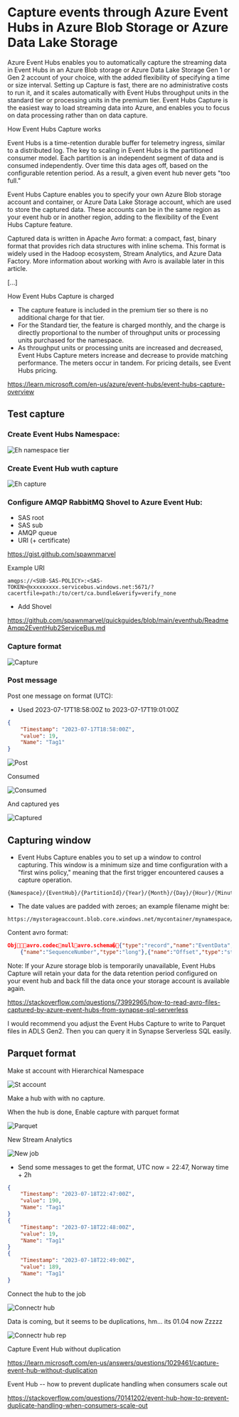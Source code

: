 # Capture events through Azure Event Hubs in Azure Blob Storage or Azure Data Lake Storage

Azure Event Hubs enables you to automatically capture the streaming data in Event Hubs in an Azure Blob storage or Azure Data Lake Storage Gen 1 or Gen 2 account of your choice, with the added flexibility of specifying a time or size interval. Setting up Capture is fast, there are no administrative costs to run it, and it scales automatically with Event Hubs throughput units in the standard tier or processing units in the premium tier. Event Hubs Capture is the easiest way to load streaming data into Azure, and enables you to focus on data processing rather than on data capture.

How Event Hubs Capture works

Event Hubs is a time-retention durable buffer for telemetry ingress, similar to a distributed log. The key to scaling in Event Hubs is the partitioned consumer model. Each partition is an independent segment of data and is consumed independently. Over time this data ages off, based on the configurable retention period. As a result, a given event hub never gets "too full."

Event Hubs Capture enables you to specify your own Azure Blob storage account and container, or Azure Data Lake Storage account, which are used to store the captured data. These accounts can be in the same region as your event hub or in another region, adding to the flexibility of the Event Hubs Capture feature.

Captured data is written in Apache Avro format: a compact, fast, binary format that provides rich data structures with inline schema. This format is widely used in the Hadoop ecosystem, Stream Analytics, and Azure Data Factory. More information about working with Avro is available later in this article.

[...]

How Event Hubs Capture is charged
* The capture feature is included in the premium tier so there is no additional charge for that tier. 
* For the Standard tier, the feature is charged monthly, and the charge is directly proportional to the number of throughput units or processing units purchased for the namespace. 
* As throughput units or processing units are increased and decreased, Event Hubs Capture meters increase and decrease to provide matching performance. The meters occur in tandem. For pricing details, see Event Hubs pricing.

https://learn.microsoft.com/en-us/azure/event-hubs/event-hubs-capture-overview

## Test capture

### Create Event Hubs Namespace:

![Eh namespace tier ](https://github.com/spawnmarvel/quickguides/blob/main/eventhub/images/ehtier.jpg)

### Create Event Hub wuth capture

![Eh capture ](https://github.com/spawnmarvel/quickguides/blob/main/eventhub/images/ehcapture.jpg)

### Configure AMQP RabbitMQ Shovel to Azure Event Hub:

* SAS root
* SAS sub
* AMQP queue
* URI (+ certificate)

https://gist.github.com/spawnmarvel

Example URI
```log
amqps://<SUB-SAS-POLICY>:<SAS-TOKEN>@xxxxxxxxx.servicebus.windows.net:5671/?cacertfile=path:/to/cert/ca.bundle&verify=verify_none
```
* Add Shovel

https://github.com/spawnmarvel/quickguides/blob/main/eventhub/ReadmeAmqp2EventHub2ServiceBus.md

### Capture format

![Capture ](https://github.com/spawnmarvel/quickguides/blob/main/eventhub/images/capture.jpg)

### Post message

Post one message on format (UTC):

* Used 2023-07-17T18:58:00Z to 2023-07-17T19:01:00Z

```json
{
    "Timestamp": "2023-07-17T18:58:00Z",  
    "value": 19, 
    "Name": "Tag1"
}
```

![Post ](https://github.com/spawnmarvel/quickguides/blob/main/eventhub/images/post.jpg)

Consumed

![Consumed ](https://github.com/spawnmarvel/quickguides/blob/main/eventhub/images/consumed2.jpg)

And captured yes

![Captured ](https://github.com/spawnmarvel/quickguides/blob/main/eventhub/images/capturedyes.jpg)

## Capturing window

* Event Hubs Capture enables you to set up a window to control capturing. This window is a minimum size and time configuration with a "first wins policy," meaning that the first trigger encountered causes a capture operation.

```log
{Namespace}/{EventHub}/{PartitionId}/{Year}/{Month}/{Day}/{Hour}/{Minute}/{Second}
```

* The date values are padded with zeroes; an example filename might be:

```log
https://mystorageaccount.blob.core.windows.net/mycontainer/mynamespace/myeventhub/0/2023/07/17/17/27/57.avro
```

Content avro format:
```json
Objavro.codecnullavro.schema�{"type":"record","name":"EventData","namespace":"Microsoft.ServiceBus.Messaging","fields":[
    {"name":"SequenceNumber","type":"long"},{"name":"Offset","type":"string"},{"name":"EnqueuedTimeUtc","type":"string"},{"name":"SystemProperties","type":{"type":"map","values":["long","double","string","bytes"]}},{"name":"Properties","type":{"type":"map","values":["long","double","string","bytes","null"]}},{"name":"Body","type":["null","bytes"]}]} {Data here}
```
Note: If your Azure storage blob is temporarily unavailable, Event Hubs Capture will retain your data for the data retention period configured on your event hub and back fill the data once your storage account is available again.

https://stackoverflow.com/questions/73992965/how-to-read-avro-files-captured-by-azure-event-hubs-from-synapse-sql-serverless

I would recommend you adjust the Event Hubs Capture to write to Parquet files in ADLS Gen2. Then you can query it in Synapse Serverless SQL easily.





## Parquet format

Make st account with Hierarchical Namespace

![St account ](https://github.com/spawnmarvel/quickguides/blob/main/eventhub/images/staccount.jpg)

Make a hub with with no capture.

When the hub is done, Enable capture with parquet format

![Parquet ](https://github.com/spawnmarvel/quickguides/blob/main/eventhub/images/parquet.jpg)

New Stream Analytics

![New job ](https://github.com/spawnmarvel/quickguides/blob/main/eventhub/images/capture001.jpg)

* Send some messages to get the format, UTC now = 22:47, Norway time + 2h

```json
{
    "Timestamp": "2023-07-18T22:47:00Z", 
    "value": 190, 
    "Name": "Tag1"
}
{
    "Timestamp": "2023-07-18T22:48:00Z", 
    "value": 19, 
    "Name": "Tag1"
}
{
    "Timestamp": "2023-07-18T22:49:00Z", 
    "value": 189, 
    "Name": "Tag1"
}
```

Connect the hub to the job

![Connectr hub ](https://github.com/spawnmarvel/quickguides/blob/main/eventhub/images/connecthub.jpg)

Data is coming, but it seems to be duplications, hm... its 01.04 now Zzzzz

![Connectr hub rep ](https://github.com/spawnmarvel/quickguides/blob/main/eventhub/images/connecthubrep.jpg)

Capture Event Hub without duplication

https://learn.microsoft.com/en-us/answers/questions/1029461/capture-event-hub-without-duplication

Event Hub -- how to prevent duplicate handling when consumers scale out

https://stackoverflow.com/questions/70141202/event-hub-how-to-prevent-duplicate-handling-when-consumers-scale-out
